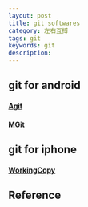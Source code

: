 ```yaml
---
layout: post
title: git softwares
category: 左右互搏
tags: git
keywords: git
description: 
---
```


## git for android

#### [Agit](https://github.com/rtyley/agit)

#### [MGit](https://github.com/maks/MGit)

## git for iphone

#### [WorkingCopy](https://workingcopyapp.com/)

## Reference

